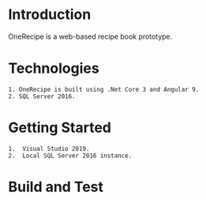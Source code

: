 # Introduction 
OneRecipe is a web-based recipe book prototype.

# Technologies
	1. OneRecipe is built using .Net Core 3 and Angular 9.
	2. SQL Server 2016.

# Getting Started
	1.	Visual Studio 2019.
	2.  Local SQL Server 2016 instance.

# Build and Test

